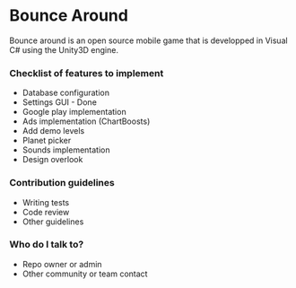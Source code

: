 # Bounce Around #

  
Bounce around is an open source mobile game that is developped in Visual C# using the Unity3D engine.



### Checklist of features to implement ###

* Database configuration
* Settings GUI - Done
* Google play implementation
* Ads implementation (ChartBoosts)
* Add demo levels
* Planet picker
* Sounds implementation
* Design overlook

### Contribution guidelines ###

* Writing tests
* Code review
* Other guidelines

### Who do I talk to? ###

* Repo owner or admin
* Other community or team contact

